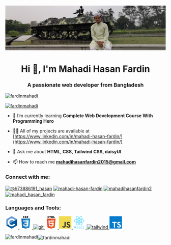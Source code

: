 ![logo](https://github.com/FardinMahadi/FardinMahadi/blob/main/banner.jpg)
<h1 align="center">Hi 👋, I'm Mahadi Hasan Fardin</h1>
<h3 align="center">A passionate web developer from Bangladesh</h3>

<p align="left"> <img src="https://komarev.com/ghpvc/?username=fardinmahadi&label=Profile%20views&color=0e75b6&style=flat" alt="fardinmahadi" /> </p>

<p align="left"> <a href="https://github.com/ryo-ma/github-profile-trophy"><img src="https://github-profile-trophy.vercel.app/?username=fardinmahadi" alt="fardinmahadi" /></a> </p>

- 🌱 I’m currently learning **Complete Web Development Course With Programming Hero**

- 👨‍💻 All of my projects are available at [https://www.linkedin.com/in/mahadi-hasan-fardin/](https://www.linkedin.com/in/mahadi-hasan-fardin/)

- 💬 Ask me about **HTML, CSS, Tailwind CSS, daisyUI**

- 📫 How to reach me **mahadihasanfardin2015@gmail.com**

<h3 align="left">Connect with me:</h3>
<p align="left">
<a href="https://twitter.com/@h73886191_hasan" target="blank"><img align="center" src="https://raw.githubusercontent.com/rahuldkjain/github-profile-readme-generator/master/src/images/icons/Social/twitter.svg" alt="@h73886191_hasan" height="30" width="40" /></a>
<a href="https://linkedin.com/in/mahadi-hasan-fardin" target="blank"><img align="center" src="https://raw.githubusercontent.com/rahuldkjain/github-profile-readme-generator/master/src/images/icons/Social/linked-in-alt.svg" alt="mahadi-hasan-fardin" height="30" width="40" /></a>
<a href="https://fb.com/mahadihasanfardin2" target="blank"><img align="center" src="https://raw.githubusercontent.com/rahuldkjain/github-profile-readme-generator/master/src/images/icons/Social/facebook.svg" alt="mahadihasanfardin2" height="30" width="40" /></a>
<a href="https://dribbble.com/mahadi_hasan_fardin" target="blank"><img align="center" src="https://raw.githubusercontent.com/rahuldkjain/github-profile-readme-generator/master/src/images/icons/Social/dribbble.svg" alt="mahadi_hasan_fardin" height="30" width="40" /></a>
</p>

<h3 align="left">Languages and Tools:</h3>
<p align="left"> <a href="https://www.cprogramming.com/" target="_blank" rel="noreferrer"> <img src="https://raw.githubusercontent.com/devicons/devicon/master/icons/c/c-original.svg" alt="c" width="40" height="40"/> </a> <a href="https://www.w3schools.com/css/" target="_blank" rel="noreferrer"> <img src="https://raw.githubusercontent.com/devicons/devicon/master/icons/css3/css3-original-wordmark.svg" alt="css3" width="40" height="40"/> </a> <a href="https://git-scm.com/" target="_blank" rel="noreferrer"> <img src="https://www.vectorlogo.zone/logos/git-scm/git-scm-icon.svg" alt="git" width="40" height="40"/> </a> <a href="https://www.w3.org/html/" target="_blank" rel="noreferrer"> <img src="https://raw.githubusercontent.com/devicons/devicon/master/icons/html5/html5-original-wordmark.svg" alt="html5" width="40" height="40"/> </a> <a href="https://developer.mozilla.org/en-US/docs/Web/JavaScript" target="_blank" rel="noreferrer"> <img src="https://raw.githubusercontent.com/devicons/devicon/master/icons/javascript/javascript-original.svg" alt="javascript" width="40" height="40"/> </a> <a href="https://reactjs.org/" target="_blank" rel="noreferrer"> <img src="https://raw.githubusercontent.com/devicons/devicon/master/icons/react/react-original-wordmark.svg" alt="react" width="40" height="40"/> </a> <a href="https://tailwindcss.com/" target="_blank" rel="noreferrer"> <img src="https://www.vectorlogo.zone/logos/tailwindcss/tailwindcss-icon.svg" alt="tailwind" width="40" height="40"/> </a> <a href="https://www.typescriptlang.org/" target="_blank" rel="noreferrer"> <img src="https://raw.githubusercontent.com/devicons/devicon/master/icons/typescript/typescript-original.svg" alt="typescript" width="40" height="40"/> </a> </p>

<p><img align="left" src="https://github-readme-stats.vercel.app/api/top-langs?username=fardinmahadi&show_icons=true&locale=en&layout=compact" alt="fardinmahadi" /></p>

<p><img align="center" src="https://github-readme-streak-stats.herokuapp.com/?user=fardinmahadi&" alt="fardinmahadi" /></p>
